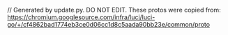 // Generated by update.py. DO NOT EDIT.
These protos were copied from:
https://chromium.googlesource.com/infra/luci/luci-go/+/cf4862bad1774eb3ce0d06cc1d8c5aada90bb23e/common/proto
